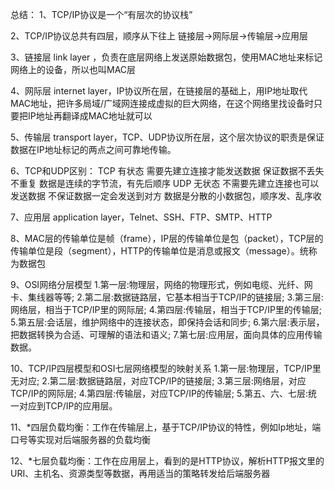 总结：
1、TCP/IP协议是一个“有层次的协议栈”

2、TCP/IP协议总共有四层，顺序从下往上 链接层->网际层->传输层->应用层

3、链接层 link layer ，负责在底层网络上发送原始数据包，使用MAC地址来标记网络上的设备，所以也叫MAC层

4、网际层 internet layer，IP协议所在层，在链接层的基础上，用IP地址取代MAC地址，把许多局域/广域网连接成虚拟的巨大网络，在这个网络里找设备时只要把IP地址再翻译成MAC地址就可以

5、传输层 transport layer，TCP、UDP协议所在层，这个层次协议的职责是保证数据在IP地址标记的两点之间可靠地传输。

6、TCP和UDP区别：
    TCP 有状态 需要先建立连接才能发送数据 保证数据不丢失不重复 数据是连续的字节流，有先后顺序
    UDP 无状态 不需要先建立连接也可以发送数据 不保证数据一定会发送到对方 数据是分散的小数据包，顺序发、乱序收

7、应用层 application layer，Telnet、SSH、FTP、SMTP、HTTP

8、MAC层的传输单位是帧（frame），IP层的传输单位是包（packet），TCP层的传输单位是段（segment），HTTP的传输单位是消息或报文（message）。统称为数据包

9、OSI网络分层模型
    1.第一层:物理层，网络的物理形式，例如电缆、光纤、网卡、集线器等等;
    2.第二层:数据链路层，它基本相当于TCP/IP的链接层;
    3.第三层:网络层，相当于TCP/IP里的网际层;
    4.第四层:传输层，相当于TCP/IP里的传输层;
    5.第五层:会话层，维护网络中的连接状态，即保持会话和同步;
    6.第六层:表示层，把数据转换为合适、可理解的语法和语义;
    7.第七层:应用层，面向具体的应用传输数据。

10、TCP/IP四层模型和OSI七层网络模型的映射关系
    1.第一层:物理层，TCP/IP里无对应;
    2.第二层:数据链路层，对应TCP/IP的链接层;
    3.第三层:网络层，对应TCP/IP的网际层;
    4.第四层:传输层，对应TCP/IP的传输层;
    5.第五、六、七层:统一对应到TCP/IP的应用层。

11、*四层负载均衡：工作在传输层上，基于TCP/IP协议的特性，例如Ip地址，端口号等实现对后端服务器的负载均衡

12、*七层负载均衡：工作在应用层上，看到的是HTTP协议，解析HTTP报文里的URI、主机名、资源类型等数据，再用适当的策略转发给后端服务器